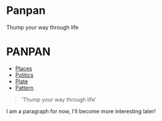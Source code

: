# Panpan
Thump your way through life
<!DOCTYPE html>

<html>
<head>
<title>panpan</title>
        <link rel="stylesheet" type="text/css" href="panpan.css">
</head>
<body>
  <h1>PANPAN</h1>
<ul class="menu_list">
<li><a href=url"/panpan/Places.html">Places</a></li>
<li><a href=url"#">Politics</a></li>
<li><a href=url"#">Plate</a></li>
<li><a href=url"#">Pattern</a></li>
</ul>
<blockquote class="fs-emphasis fs-emphasis--quote">
					‘Thump your way through life'
</blockquote>

<div id="about us_panpan">
  <p> I am a paragraph for now, I'll become more <span class="interesting">interesting</span> later!
  </p>
</div>

</body>
</html>
